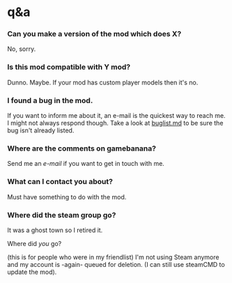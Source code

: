 # q&a
### Can you make a version of the mod which does X?
No, sorry.
### Is this mod compatible with Y mod?
Dunno. Maybe. If your mod has custom player models then it's no.
### I found a bug in the mod.
If you want to inform me about it, an e-mail is the quickest way to reach me. I might not always respond though. Take a look at [buglist.md](https://github.com/Fedora31/no-hats-bgum/blob/master/buglist.md) to be sure the bug isn't already listed.
### Where are the comments on gamebanana?
Send me an _e-mail_ if you want to get in touch with me.
### What can I contact you about?
Must have something to do with the mod.
### Where did the steam group go?
It was a ghost town so I retired it.

Where did *you* go?

(this is for people who were in my friendlist) I'm not using Steam anymore and my account is -again- queued for deletion. (I can still use steamCMD to update the mod).